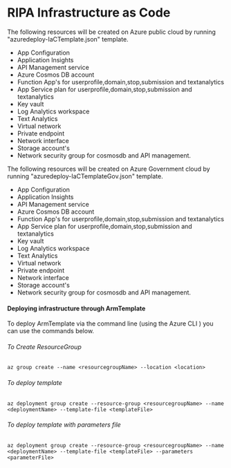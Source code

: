 # RIPA Infrastructure as Code
The following resources will be created on Azure public cloud by running "azuredeploy-IaCTemplate.json" template. 
- App Configuration
- Application Insights
- API Management service
- Azure Cosmos DB account
- Function App's for userprofile,domain,stop,submission and textanalytics
- App Service plan for userprofile,domain,stop,submission and textanalytics
- Key vault
- Log Analytics workspace
- Text Analytics
- Virtual network
- Private endpoint
- Network interface
- Storage account's 
- Network security group for cosmosdb and API management.

The following resources will be created on Azure Government cloud by running "azuredeploy-IaCTemplateGov.json" template.
- App Configuration
- Application Insights
- API Management service
- Azure Cosmos DB account
- Function App's for userprofile,domain,stop,submission and textanalytics
- App Service plan for userprofile,domain,stop,submission and textanalytics
- Key vault
- Log Analytics workspace
- Text Analytics
- Virtual network
- Private endpoint
- Network interface
- Storage account's 
- Network security group for cosmosdb and API management.

#### Deploying infrastructure through ArmTemplate

To deploy ArmTemplate via the command line (using the Azure CLI ) you can use the commands below.

###### To Create ResourceGroup

```
az group create --name <resourcegroupName> --location <location>
```

###### To deploy template 

```
az deployment group create --resource-group <resourcegroupName> --name <deploymentName> --template-file <templateFile>
```
###### To deploy template with parameters file

```
az deployment group create --resource-group <resourcegroupName> --name <deploymentName> --template-file <templateFile> --parameters <parameterFile>
```
